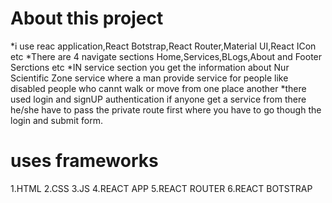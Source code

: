 # About this project
*i use reac application,React Botstrap,React Router,Material UI,React ICon etc
*There are 4 navigate sections Home,Services,BLogs,About and Footer Serctions etc
*IN service section you get the information about Nur Scientific Zone service where a man provide service for people like disabled people who cannt walk or move from one place another
*there used login and signUP authentication if anyone get a service from there he/she have to pass the private route first where you have to go though the login and submit form.

# uses frameworks

1.HTML
2.CSS
3.JS
4.REACT APP
5.REACT ROUTER
6.REACT BOTSTRAP


